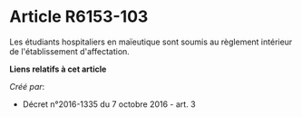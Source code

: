 # Article R6153-103

Les étudiants hospitaliers en maïeutique sont soumis au règlement intérieur de l'établissement d'affectation.

**Liens relatifs à cet article**

_Créé par_:

  - Décret n°2016-1335 du 7 octobre 2016 - art. 3
